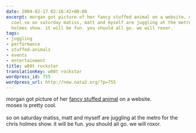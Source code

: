 ```yaml
---
date: 2004-02-17 02:16:42+00:00
excerpt: morgan got picture of her fancy stuffed animal on a website. moses is pretty
  cool.so on saturday matiss, matt and myself are juggling at the metro for the chris
  holmes show. it will be fun. you should all go. we will roxor.
tags:
- juggling
- performance
- stuffed-animals
- events
- entertainment
title: w00t rockstar
translationKey: w00t rockstar
wordpress_id: 755
wordpress_url: http://new.nata2.org/?p=755
---
```


morgan got picture of her <a href="http://shawnimals.com/misc_pages/workshop_indiv/image24.htm">fancy stuffed animal</a> on a website. <br/>moses is pretty cool.<br/><br/>so on saturday matiss, matt and myself are juggling at the metro for the chris holmes show. it will be fun. you should all go. we will roxor.